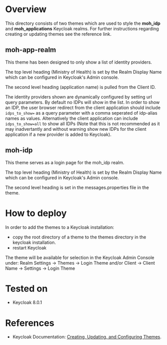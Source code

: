 # Overview
This directory consists of two themes which are used to style the **moh_idp** and **moh_applications** Keycloak realms. For further instructions regarding creating or updating themes see the reference link.

## moh-app-realm
This theme has been designed to only show a list of identity providers. 

The top level heading (Ministry of Health) is set by the Realm Display Name which can be configured in Keycloak's Admin console.

The second level heading (application name) is pulled from the Client ID.

The identity providers shown are dynamically configured by setting url query parameters. By default no IDPs will show in the list. In order to show an IDP, the user browser redirect from the client application should include `idps_to_show=` as a query parameter with a comma seperated of idp-alias names as values. Alternatively the client application can include `idps_to_show=all` to show all IDPs (Note that this is not recommended as it may inadvertantly and without warning show new IDPs for the client application if a new provider is added to Keycloak).

## moh-idp
This theme serves as a login page for the moh_idp realm.  

The top level heading (Ministry of Health) is set by the Realm Display Name which can be configured in Keycloak's Admin console.

The second level heading is set in the messages.properties file in the theme.

# How to deploy

In order to add the themes to a Keycloak installation: 
* copy the root directory of a theme to the themes directory in the keycloak installation.
* restart Keycloak

The theme will be available for selection in the Keycloak Admin Console under:
Realm Settings -> Themes -> Login Theme and/or Client -> Client Name -> Settings -> Login Theme

# Tested on
* Keycloak 8.0.1

# References
* Keycloak Documentation: [Creating, Updating, and Configuring Themes](https://www.keycloak.org/docs/latest/server_development/#_themes).
